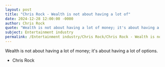 ```yaml
---
layout: post
title: "Chris Rock - Wealth is not about having a lot of"
date: 2024-12-28 12:00:00 -0000
author: Chris Rock
quote: "Wealth is not about having a lot of money; it's about having a lot of options."
subject: Entertainment industry
permalink: /Entertainment industry/Chris Rock/Chris Rock - Wealth is not about having a lot of
---
```


Wealth is not about having a lot of money; it's about having a lot of options.

- Chris Rock
